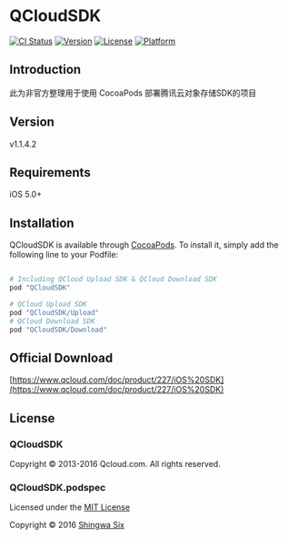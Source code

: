 # QCloudSDK

[![CI Status](http://img.shields.io/travis/shingwasix/QCloudSDK.svg?style=flat)](https://travis-ci.org/shingwasix/QCloudSDK)
[![Version](https://img.shields.io/cocoapods/v/QCloudSDK.svg?style=flat)](http://cocoapods.org/pods/QCloudSDK)
[![License](https://img.shields.io/cocoapods/l/QCloudSDK.svg?style=flat)](http://cocoapods.org/pods/QCloudSDK)
[![Platform](https://img.shields.io/cocoapods/p/QCloudSDK.svg?style=flat)](http://cocoapods.org/pods/QCloudSDK)

## Introduction

此为非官方整理用于使用 CocoaPods 部署腾讯云对象存储SDK的项目

## Version

v1.1.4.2

## Requirements

iOS 5.0+

## Installation

QCloudSDK is available through [CocoaPods](http://cocoapods.org). To install
it, simply add the following line to your Podfile:

```ruby

# Including QCloud Upload SDK & QCloud Download SDK
pod "QCloudSDK"

# QCloud Upload SDK
pod "QCloudSDK/Upload"
# QCloud Download SDK
pod "QCloudSDK/Download"
```

## Official Download

[https://www.qcloud.com/doc/product/227/iOS%20SDK](https://www.qcloud.com/doc/product/227/iOS%20SDK)

## License

### QCloudSDK

Copyright &copy; 2013-2016 Qcloud.com. All rights reserved.

### QCloudSDK.podspec

Licensed under the [MIT License]

Copyright &copy; 2016 [Shingwa Six]

[CocoaPods]: http://cocoapods.org/
[MIT License]: http://creativecommons.org/licenses/MIT/
[Shingwa Six]: https://github.com/shingwasix